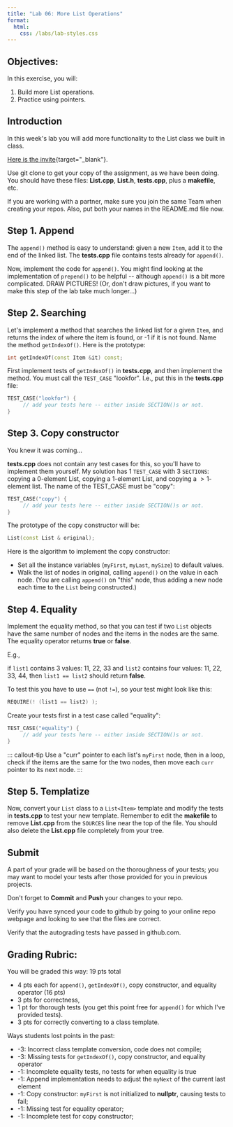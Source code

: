```yaml
---
title: "Lab 06: More List Operations"
format:
  html:
    css: /labs/lab-styles.css
---
```



## Objectives:

In this exercise, you will:

1.  Build more List operations.
2.  Practice using pointers.

## Introduction

In this week's lab you will add more functionality to the List class we built in class.

[Here is the invite](https://classroom.github.com/a/R-5cjIhW){target="_blank"}.

Use git clone to get your copy of the assignment, as we have been doing. You should have these files: **List.cpp**, **List.h**, **tests.cpp**, plus a **makefile**, etc.

If you are working with a partner, make sure you join the same Team when creating your repos. Also, put both your names in the README.md file now.

## Step 1. Append

The `append()` method is easy to understand: given a new `Item`, add it to the end of the linked list. The **tests.cpp** file contains tests already for `append()`.

Now, implement the code for `append()`. You might find looking at the implementation of `prepend()` to be helpful -- although `append()` is a bit more complicated. DRAW PICTURES! (Or, don't draw pictures, if you want to make this step of the lab take much longer...)

## Step 2. Searching

Let's implement a method that searches the linked list for a given `Item`, and returns the index of where the item is found, or -1 if it is not found. Name the method `getIndexOf()`. Here is the prototype:

``` cpp
int getIndexOf(const Item &it) const;
```

First implement tests of `getIndexOf()` in **tests.cpp**, and then implement the method. You must call the `TEST_CASE` "lookfor". I.e., put this in the **tests.cpp** file:

``` cpp
TEST_CASE("lookfor") {
     // add your tests here -- either inside SECTION()s or not.
}
```

## Step 3. Copy constructor

You knew it was coming...

**tests.cpp** does not contain any test cases for this, so you'll have to implement them yourself. My solution has 1 `TEST_CASE` with 3 `SECTIONS`: copying a 0-element List, copying a 1-element List, and copying a $>1$-element list. The name of the TEST_CASE must be "copy":

``` cpp
TEST_CASE("copy") {
     // add your tests here -- either inside SECTION()s or not.
}
```

The prototype of the copy constructor will be:

``` cpp
List(const List & original);
```

Here is the algorithm to implement the copy constructor:

-   Set all the instance variables (`myFirst`, `myLast`, `mySize`) to default values.
-   Walk the list of nodes in original, calling `append()` on the value in each node. (You are calling `append()` on "this" node, thus adding a new node each time to the `List` being constructed.)

## Step 4. Equality

Implement the equality method, so that you can test if two `List` objects have the same number of nodes and the items in the nodes are the same. The equality operator returns **true** or **false**.

E.g.,

if `list1` contains 3 values: 11, 22, 33 and `list2` contains four values: 11, 22, 33, 44, then `list1 == list2` should return **false**.

To test this you have to use `==` (not `!=`), so your test might look like this:

``` cpp
REQUIRE(! (list1 == list2) );
```

Create your tests first in a test case called "equality":

``` cpp
TEST_CASE("equality") {
     // add your tests here -- either inside SECTION()s or not.
}
```

::: callout-tip
Use a "curr" pointer to each list's `myFirst` node, then in a loop, check if the items are the same for the two nodes, then move each `curr` pointer to its next node.
:::

## Step 5. Templatize

Now, convert your `List` class to a `List<Item>` template and modify the tests in **tests.cpp** to test your new template. Remember to edit the **makefile** to remove **List.cpp** from the `SOURCES` line near the top of the file. You should also delete the **List.cpp** file completely from your tree.

## Submit

A part of your grade will be based on the thoroughness of your tests; you may want to model your tests after those provided for you in previous projects.

Don't forget to **Commit** and **Push** your changes to your repo.

Verify you have synced your code to github by going to your online repo webpage and looking to see that the files are correct.

Verify that the autograding tests have passed in github.com.

## Grading Rubric:

You will be graded this way: 19 pts total

-   4 pts each for `append()`, `getIndexOf()`, copy constructor, and equality operator (16 pts)
-   3 pts for correctness,
-   1 pt for thorough tests (you get this point free for `append()` for which I've provided tests).
-   3 pts for correctly converting to a class template.

Ways students lost points in the past:

-   -3: Incorrect class template conversion, code does not compile;
-   -3: Missing tests for `getIndexOf()`, copy constructor, and equality operator
-   -1: Incomplete equality tests, no tests for when equality is true
-   -1: Append implementation needs to adjust the `myNext` of the current last element
-   -1: Copy constructor: `myFirst` is not initialized to **nullptr**, causing tests to fail;
-   -1: Missing test for equality operator;
-   -1: Incomplete test for copy constructor;

<!-- [^1]: how to add footnotes. -->